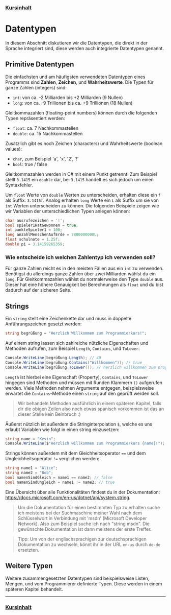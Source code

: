 ### [Kursinhalt](../README.md)

Datentypen
===========

In diesem Abschnitt diskutieren wir die Datentypen, die direkt in der Sprache integriert sind, diese werden auch integrierte Datentypen genannt.

Primitive Datentypen
--------------------

Die einfachsten und am häufigsten verwendeten Datentypen eines Programms sind **Zahlen**, **Zeichen**, und **Wahrheitswerte**. Die Typen für ganze Zahlen (integers) sind:

- `int`: von ca. -2 Milliarden bis +2 Milliarden (9 Nullen)
- `long`: von ca. -9 Trillionen bis ca. +9 Trillionen (18 Nullen)

Gleitkommazahlen (floating-point numbers) können durch die folgenden Typen repräsentiert werden:

- `float`: ca. 7 Nachkommastellen
- `double`: ca. 15 Nachkommastellen

Zusätzlich gibt es noch Zeichen (characters) und Wahrheitswerte (boolean values):

- `char`, zum Beispiel 'a', 'x', '2', '!'
- `bool`: true / false

Gleitkommazahlen werden in C# mit einem Punkt getrennt! Zum Beispiel stellt `3.1415` ein `double` dar, bei `3,1415` handelt es sich jedoch um einen Syntaxfehler.

Um `float` Werte von `double` Werten zu unterscheiden, erhalten diese ein `f` als Suffix: `3.1415f`. Analog erhalten `long` Werte ein `L` als Suffix um sie von `int` Werten unterscheiden zu können. Die folgenden Beispiele zeigen wie wir Variablen der unterschiedlichen Typen anlegen können:

```cs
char ausrufezeichen = '!';
bool spieler1HatGewonnen = true;
int punkteSpieler1 = 100;
long anzahlMenschenAufErde = 7800000000L;
float schulnote = 1.25f;
double pi = 3.14159265359;
```


### Wie entscheide ich welchen Zahlentyp ich verwenden soll?

Für ganze Zahlen reicht es in den meisten Fällen aus ein `int` zu verwenden. Benötigst du allerdings ganze Zahlen über zwei Milliarden wählst du ein `long`. Für Gleitkommazahlen wählst du normalerweise den Type `double` aus. Dieser hat eine höhere Genauigkeit bei Berechnungen als `float` und du bist dadurch auf der sicheren Seite. 

Strings
--------

Ein `string` stellt eine Zeichenkette dar und muss in doppelte Anführungszeichen gesetzt werden: 

```cs
string begrüßung = "Herzlich Willkommen zum Programmierkurs!";
```

Auf einem string lassen sich zahlreiche nützliche Eigenschaften und Methoden aufrufen, zum Beispiel `Length`, `Contains`, und `ToLower`:

```cs
Console.WriteLine(begrüßung.Length); // 40
Console.WriteLine(begrüßung.Contains("Willkommen")); // true
Console.WriteLine(begrüßung.ToLower()); // herzlich willkommen zum programmierkurs!
```

`Length` ist hierbei eine Eigenschaft (Property), `Contains`, und `ToLower` hingegen sind Methoden und müssen mit Runden Klammern `()` aufgerufen werden. Viele Methoden nehmen Argumente entgegen, beispielsweise erwartet die `Contains`-Methode einen `string` auf den geprüft werden soll. 

>Wir behandeln Methoden ausführlich in einem späteren Kapitel, falls dir die obigen Zeilen also noch etwas spanisch vorkommen ist das an dieser Stelle kein Beinbruch :)

Äußerst nützlich ist außerdem die Stringinterpolation `$`, welche es uns erlaubt Variablen wie folgt in einen string einzusetzen:

```cs
string name = "Kevin";
Console.WriteLine($"Herzlich willkommen zum Programmierkurs {name}!");
```

Strings können außerdem mit dem Gleichheitsoperator `==` und dem Ungleichheitsoperator `!=` verglichen werden: 

```cs
string name1 = "Alice";
string name2 = "Bob";
bool namenSindGleich = name1 == name2; // false
bool namenSindUngleich = name1 != name2; // true
```

Eine Übersicht über alle Funktionalitäten findest du in der Dokumentation: https://docs.microsoft.com/en-us/dotnet/api/system.string.

>Um die Dokumentation für einen bestimmten Typ zu erhalten suche ich meistens bei der Suchmaschine meiner Wahl nach dem Schlüsselwort in Verbindung mit 'msdn' (Microsoft Developer Network). Also zum Beispiel suche ich nach "string msdn". Die gewünschte Dokumentation ist dann meistens der erste Treffer.

>Tipp: Um von der englischsprachigen zur deutschsprachigen Dokumentation zu wechseln, könnt ihr in der URL `en-us` durch `de-de` ersetzten. 

Weitere Typen
--------------

Weitere zusammengesetzten Datentypen sind beispielsweise Listen, Mengen, und vom Programmierer definierte Typen. Diese werden in einem späteren Kapitel behandelt.

---

### [Kursinhalt](../README.md)
